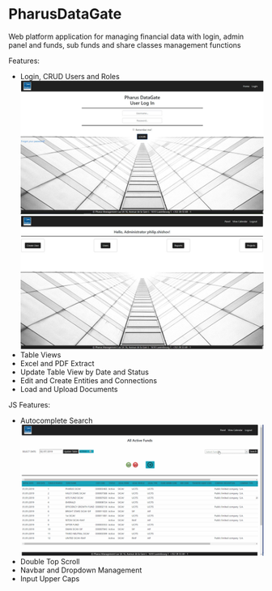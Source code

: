 
# PharusDataGate

Web platform application for managing financial data with login, admin panel and funds, sub funds and share classes management functions

Features: 
 - Login, CRUD Users and Roles
 ![](/Views/pharusLogin.JPG)
 ![](/Views/adminPanel.JPG)
 - Table Views
 - Excel and PDF Extract
 - Update Table View by Date and Status 
 - Edit and Create Entities and Connections
 - Load and Upload Documents
 
 JS Features: 
  - Autocomplete Search
 ![](/Views/autocompleteSearch.gif)
  - Double Top Scroll
  - Navbar and Dropdown Management
  - Input Upper Caps
